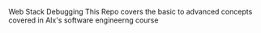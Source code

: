Web Stack Debugging
This Repo covers the basic to advanced concepts covered in Alx's software engineerng course
